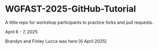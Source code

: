 # WGFAST-2025-GitHub-Tutorial

A little repo for workshop participants to practice forks and pull requests.

April 6 - 7, 2025

Brandyn and Finley Lucca was here [6 April 2025]